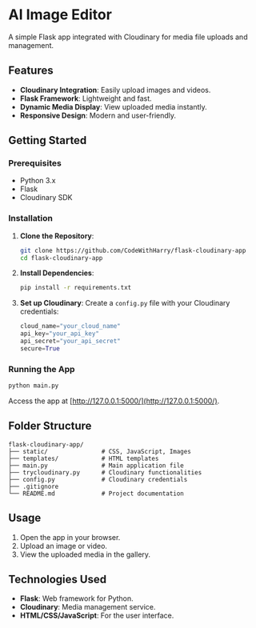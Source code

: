 # AI Image Editor

A simple Flask app integrated with Cloudinary for media file uploads and management.

## Features
- **Cloudinary Integration**: Easily upload images and videos.
- **Flask Framework**: Lightweight and fast.
- **Dynamic Media Display**: View uploaded media instantly.
- **Responsive Design**: Modern and user-friendly.

## Getting Started

### Prerequisites
- Python 3.x
- Flask
- Cloudinary SDK

### Installation
1. **Clone the Repository**:
    ```sh
    git clone https://github.com/CodeWithHarry/flask-cloudinary-app
    cd flask-cloudinary-app
    ```
2. **Install Dependencies**:
    ```sh
    pip install -r requirements.txt
    ```
3. **Set up Cloudinary**:
    Create a `config.py` file with your Cloudinary credentials:
    ```python
    cloud_name="your_cloud_name"
    api_key="your_api_key"
    api_secret="your_api_secret"
    secure=True
    ```

### Running the App
```sh
python main.py
```
Access the app at [http://127.0.0.1:5000/](http://127.0.0.1:5000/).

## Folder Structure
```
flask-cloudinary-app/
├── static/               # CSS, JavaScript, Images
├── templates/            # HTML templates
├── main.py               # Main application file
├── trycloudinary.py      # Cloudinary functionalities
├── config.py             # Cloudinary credentials
├── .gitignore
└── README.md             # Project documentation
```

## Usage
1. Open the app in your browser.
2. Upload an image or video.
3. View the uploaded media in the gallery.

## Technologies Used
- **Flask**: Web framework for Python.
- **Cloudinary**: Media management service.
- **HTML/CSS/JavaScript**: For the user interface.
